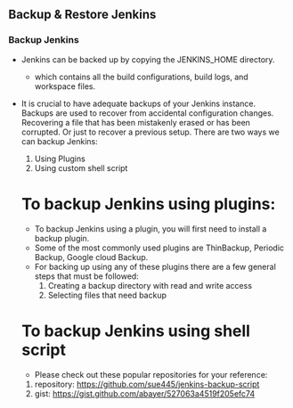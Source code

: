 ## Backup & Restore Jenkins

### Backup Jenkins

- Jenkins can be backed up by copying the JENKINS_HOME directory.

  - which contains all the build configurations, build logs, and workspace files.

- It is crucial to have adequate backups of your Jenkins instance. Backups are
  used to recover from accidental configuration changes. Recovering a file that
  has been mistakenly erased or has been corrupted. Or just to recover a
  previous setup.
  There are two ways we can backup Jenkins:

  1. Using Plugins
  2. Using custom shell script

  # To backup Jenkins using plugins:

  - To backup Jenkins using a plugin, you will first need to install a backup plugin.
  - Some of the most commonly used plugins are ThinBackup, Periodic Backup,
    Google cloud Backup.
  - For backing up using any of these plugins there are a few general steps that must be followed:
    1. Creating a backup directory with read and write access
    2. Selecting files that need backup

  # To backup Jenkins using shell script

  - Please check out these popular repositories for your reference:

  1. repository: https://github.com/sue445/jenkins-backup-script
  2. gist: https://gist.github.com/abayer/527063a4519f205efc74
